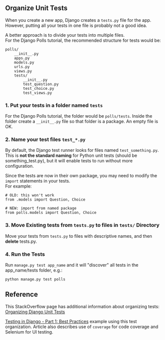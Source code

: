 ## Organize Unit Tests

When you create a new app, Django creates a `tests.py` file for the app.
However, putting all your tests in one file is probably not a good idea.

A better approach is to divide your tests into multiple files.  
For the Django Polls tutorial, the recommended structure for tests would be:
```
polls/
    __init__.py
    apps.py
    models.py
    urls.py
    views.py
    tests/
        __init__.py
        test_question.py
        test_choice.py
        test_views.py
```
        

### 1. Put your tests in a folder named `tests`

For the Django Polls tutorial, the folder would be `polls/tests`.
Inside the folder create a `__init__.py` file so that folder is a package.
An empty file is OK.

### 2. Name your test files `test_*.py`

By default, the Django test runner looks for files named `test_something.py`.
This is **not the standard naming** for Python unit tests (should be something_test.py), but it will enable tests to run without more configuration.

Since the tests are now in their own package, you may need
to modify the `import` statements in your tests.  
For example:
```
# OLD: this won't work
from .models import Question, Choice

# NEW: import from named package
from polls.models import Question, Choice
```

### 3. Move Existing tests from `tests.py` to files in `tests/` Directory

Move your tests from `tests.py` to files with descriptive names,
and then **delete** tests.py.

### 4. Run the Tests

Run `manage.py test app_name` and it will "discover" all tests
in the app_name/tests folder, e.g.:
```
python manage.py test polls
```


## Reference

This StackOverflow page has additional information about organizing tests:
[Organizing Django Unit Tests](https://stackoverflow.com/questions/5160688/organizing-django-unit-tests/20932450#20932450)

[Testing in Django - Part 1: Best Practices](https://realpython.com/testing-in-django-part-1-best-practices-and-examples/) example using this test organization. Article also describes use of `coverage` for code coverage and Selenium for UI testing.
